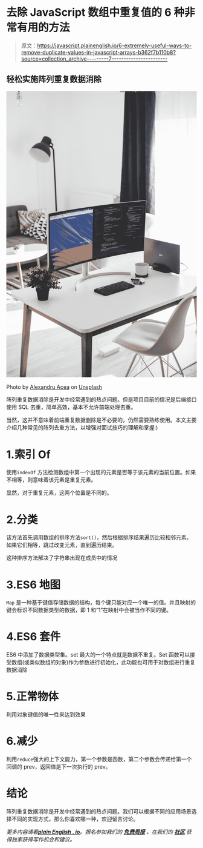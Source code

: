 # 去除 JavaScript 数组中重复值的 6 种非常有用的方法

> 原文：<https://javascript.plainenglish.io/6-extremely-useful-ways-to-remove-duplicate-values-in-javascript-arrays-b362f7b110b8?source=collection_archive---------7----------------------->

## 轻松实施阵列重复数据消除

![](img/7ef2abb337359a37dcfbbfc0c50e3df3.png)

Photo by [Alexandru Acea](https://unsplash.com/@alexacea?utm_source=medium&utm_medium=referral) on [Unsplash](https://unsplash.com?utm_source=medium&utm_medium=referral)

阵列重复数据消除是开发中经常遇到的热点问题。但是项目目前的情况是后端接口使用 SQL 去重，简单高效，基本不允许前端处理去重。

当然，这并不意味着前端重复数据删除是不必要的，仍然需要熟练使用。本文主要介绍几种常见的阵列去重方法，以增强对面试技巧的理解和掌握:)

# 1.索引 Of

使用`indexOf` 方法检测数组中第一个出现的元素是否等于该元素的当前位置。如果不相等，则意味着该元素是重复元素。

显然，对于重复元素，这两个位置是不同的。

# 2.分类

该方法首先调用数组的排序方法`sort()`，然后根据排序结果遍历比较相邻元素。如果它们相等，跳过改变元素，直到遍历结束。

这种排序方法解决了字符串出现在成员中的情况

# 3.ES6 地图

`Map` 是一种基于键值存储数据的结构，每个键只能对应一个唯一的值。并且映射的键会标识不同数据类型的数据，即 1 和“1”在映射中会被当作不同的键。

# 4.ES6 套件

ES6 中添加了数据类型集。set 最大的一个特点就是数据不重复。Set 函数可以接受数组(或类似数组的对象)作为参数进行初始化，此功能也可用于对数组进行重复数据消除

# 5.正常物体

利用对象键值的唯一性来达到效果

# 6.减少

利用`reduce`强大的上下文能力，第一个参数是函数，第二个参数会传递给第一个回调的 prev，返回值是下一次执行的 prev。

# 结论

阵列重复数据消除是开发中经常遇到的热点问题。我们可以根据不同的应用场景选择不同的实现方式，那么你喜欢哪一种，欢迎留言讨论。

*更多内容请看*[***plain English . io***](http://plainenglish.io/)*。报名参加我们的* [***免费周报***](http://newsletter.plainenglish.io/) *。在我们的* [***社区***](https://discord.gg/GtDtUAvyhW) *获得独家获得写作机会和建议。*